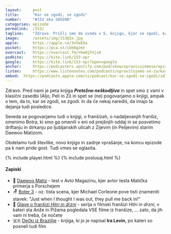 ```yaml
---
layout: 	post
title:  	"Kar se zgodi, se zgodi"
number: 	"#153 aka S05E00"
categories:	epizode
permalink:	/153/
tagline: 	"Zdravo. Prišli smo do uvoda v 5. knjigo, kjer se zgodi, kar se zgodi. Ne zgodi se prav veliko, ugotovimo pa, da če nekaj narediš, da imajo ta dejanja posledice. "
image:		/assets/img/153@2x.jpg
apple:		https://apple.co/3oVeEOa
pocket:		https://pca.st/ibk0gzmt
overcast:	https://overcast.fm/+beHjFVjsA
podkite:	https://kite.link/153-opr
google:		https://kite.link/153-opr?open=google
anchor:		https://podcasters.spotify.com/pod/show/opravicujemose/episodes/Kar-se-zgodi--se-zgodi-e2399p8
listen:		https://www.listennotes.com/podcasts/opravičujemo-se-za/kar-se-zgodi-se-zgodi-W0cPZFwirEv/embed/
embed:	https://podcasts.apple.com/si/podcast/kar-se-zgodi-se-zgodi/id1514750013?i=1000611248514
---
```


Zdravo. Pred nami je peta knjiga _**Pretežno neškodljiva**_ in spet smo z vami v klasični zasedbi (Aljo, Peli in Zi) in spet se (ne) pogovarjamo o knjigi, ampak o tem, da to, kar se zgodi, se zgodi. In da če nekaj narediš, da imajo ta dejanja tudi posledice. 

Seveda se pogovarjamo tudi o knjigi, o franšizah, o nadaljevanjih franšiz, omenimo Botra, ki smo ga omenili v eni od prejšnjih oddaj in se posvetimo driftanju in dirkanju po ljubljanskih ulicah z Zijevim (in Pelijevim) starim Daewoo Matizom. 

Obdelamo tudi številke, novo knjigo in zadnje vprašanje, na koncu epizode pa k nam pride gost. Tudi vmes se oglasita. 

{% include player.html %}
{% include poslusaj.html %}

<!--break-->

#### Zapiski

- 🚙 [Daewoo Matiz](https://avto-magazin.metropolitan.si/avtomobilski-testi/daewoo-matiz-s/) - test v Avto Magazinu, kjer avtor testa Matička primerja s Porschejem 
- 🪑 [Boter 3](https://www.youtube.com/watch?v=UneS2Uwc6xw) - oz. tista scena, kjer Michael Corleone pove tisti znameniti stavek: "Just when I thought I was out, they pull me back in!" 
- 🛞 [Glave o franšizi _Hitri in drzni_](https://apparatus.si/140glave/) - serija o filmski franšizi _Hitri in drzni_, v kateri sta Anže in Pižama pogledala VSE filme iz franšize, ... zato, da jih vam ni treba, če nočete 
- 🇧🇷 [Dečki iz Brazilije](https://en.wikipedia.org/wiki/The_Boys_from_Brazil_(novel)) - knjiga, ki jo je napisal **Ira Levin**, po kateri so posneli tudi film 
